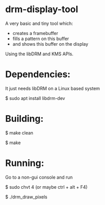# drm-display-tool


A very basic and tiny tool which:
 - creates a framebuffer
 - fills a pattern on this buffer
 - and shows this buffer on the display
 
 Using the libDRM and KMS APIs.
 
 # Dependencies:
 
 
 It just needs libDRM on a Linux based system
 
 $ sudo apt install libdrm-dev
 
 # Building:
 
 
 $ make clean
 
 $ make
 
 # Running:
 
 Go to a non-gui console and run
 
 $ sudo chvt 4 (or maybe ctrl + alt + F4)
 
 $ ./drm_draw_pixels
